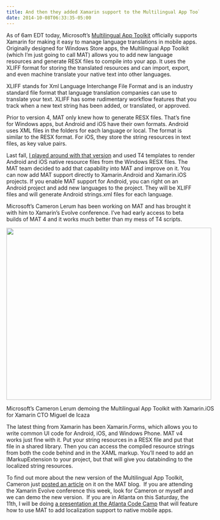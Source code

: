 ```yaml
---
title: And then they added Xamarin support to the Multilingual App Toolkit
date: 2014-10-08T06:33:35-05:00
---
```

As of 6am EDT today, Microsoft&#8217;s [Multilingual App Toolkit](http://aka.ms/matpreview "Multilingual App Toolkit") officially supports Xamarin for making it easy to manage language translations in mobile apps. Originally designed for Windows Store apps, the Multilingual App Toolkit (which I&#8217;m just going to call MAT) allows you to add new language resources and generate RESX files to compile into your app. It uses the XLIFF format for storing the translated resources and can import, export, and even machine translate your native text into other languages.

XLIFF stands for Xml Language Interchange File Format and is an industry standard file format that language translation companies can use to translate your text. XLIFF has some rudimentary workflow features that you track when a new text string has been added, or translated, or approved.

Prior to version 4, MAT only knew how to generate RESX files. That&#8217;s fine for Windows apps, but Android and iOS have their own formats. Android uses XML files in the folders for each language or local. The format is similar to the RESX format. For iOS, they store the string resources in text files, as key value pairs.

Last fall, [I played around with that version](http://www.rajapet.com/2013/12/cross-platform-localization-for-mobile-apps-in-code-magazine.html) and used T4 templates to render Android and iOS native resource files from the Windows RESX files. The MAT team decided to add that capability into MAT and improve on it. You can now add MAT support directly to Xamarin.Android and Xamarin.iOS projects. If you enable MAT support for Android, you can right on an Android project and add new languages to the project. They will be XLIFF files and will generate Android strings.xml files for each language.

Microsoft&#8217;s Cameron Lerum has been working on MAT and has brought it with him to Xamarin&#8217;s Evolve conference. I&#8217;ve had early access to beta builds of MAT 4 and it works much better than my mess of T4 scripts.

<div style="width: 546px" class="wp-caption aligncenter">
  <img loading="lazy" class="" src="https://i1.wp.com/www.rajapet.net/Category/Xamarin-Evolve-2014/i-zJ4RzQb/0/M/CameronMiguelDemoCropped-M.jpg?resize=536%2C450" alt="" width="536" height="450"  />
  
  <p class="wp-caption-text">
    Microsoft&#8217;s Cameron Lerum demoing the Multilingual App Toolkit with Xamarin.iOS for Xamarin CTO Miguel de Icaza
  </p>
</div>

The latest thing from Xamarin has been Xamarin.Forms, which allows you to write common UI code for Android, iOS, and Windows Phone. MAT v4 works just fine with it. Put your string resources in a RESX file and put that file in a shared library. Then you can access the compiled resource strings from both the code behind and in the XAML markup. You&#8217;ll need to add an IMarkupExtension to your project, but that will give you databinding to the localized string resources.

To find out more about the new version of the Multilingual App Toolkit, Cameron just [posted an article](http://blogs.msdn.com/b/matdev/archive/2014/10/08/mat-v4-0-technical-preview-adds-xamarin-support.aspx) on it on the MAT blog.  If you are attending the Xamarin Evolve conference this week, look for Cameron or myself and we can demo the new version.  If you are in Atlanta on this Saturday, the 11th, I will be doing [a presentation at the Atlanta Code Camp](atlantacodecamp.org/2014/speaker/Chris-Miller) that will feature how to use MAT to add localization support to native mobile apps.
